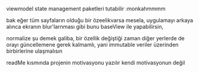viewmodel state management paketleri tutabilir :monkahmmmm


bak eğer tüm sayfaların olduğu bir özeelikvarsa mesela, uygulamayı arkaya alınca ekranın blur'larnması gibi bunu baseView ile yapabilirsin,


normalize şu demek galiba, bir özellik değiştiği zaman diğer yerlerde de orayı güncellemene gerek kalmamlı, yani immutable veriler üzerinden birbirlerine ulaşmalısın 



readMe kısmında projenin motivasyonu yazılır kendi motivasyonun değil
